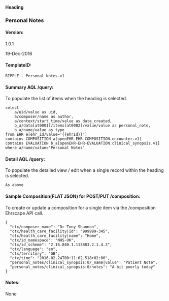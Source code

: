#### Heading

### Personal Notes

#### Version:

1.0.1

19-Dec-2016

#### TemplateID:
`RIPPLE - Personal Notes.v1`

#### Summary AQL /query:

To populate the list of items when the heading is selected.

```
select
    a/uid/value as uid,
    a/composer/name as author,
    a/context/start_time/value as date_created,
    b_a/data[at0001]/items[at0002]/value/value as personal_note,
    b_a/name/value as type
from EHR e[ehr_id/value='{{ehrId}}']
contains COMPOSITION a[openEHR-EHR-COMPOSITION.encounter.v1]
contains EVALUATION b_a[openEHR-EHR-EVALUATION.clinical_synopsis.v1]
where a/name/value='Personal Notes'
```

#### Detail AQL /query:
To populate the detailed view / edit when a single record within the heading is selected.

```
As above
```

#### Sample Composition(FLAT JSON) for POST/PUT /composition:

To create or update a composition for a single item via the /composition Ehrscape API call.

```
{
  "ctx/composer_name": "Dr Tony Shannon",
  "ctx/health_care_facility|id": "999999-345",
  "ctx/health_care_facility|name": "Home",
  "ctx/id_namespace": "NHS-UK",
  "ctx/id_scheme": "2.16.840.1.113883.2.1.4.3",
  "ctx/language": "en",
  "ctx/territory": "GB",
  "ctx/time": "2016-02-24T00:11:02.518+02:00",
  "personal_notes/clinical_synopsis:0/_name|value": "Patient Note",
  "personal_notes/clinical_synopsis:0/notes": "A bit poorly today"
}
```

#### Notes:

None
